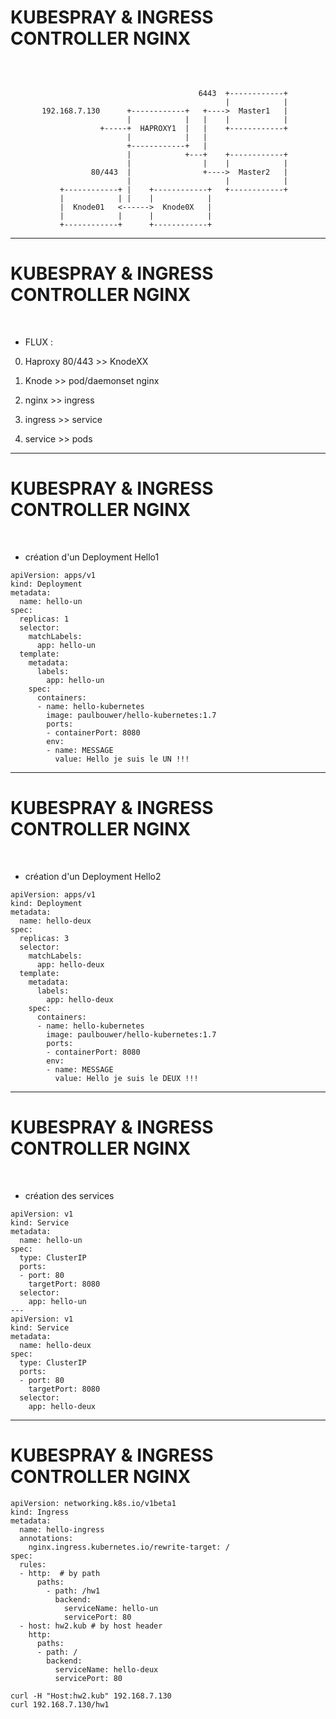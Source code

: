 
# KUBESPRAY & INGRESS CONTROLLER NGINX


<br>

```

                                          6443  +------------+
                                                |            |
       192.168.7.130      +------------+   +---->  Master1   |
                          |            |   |    |            |
                    +-----+  HAPROXY1  |   |    +------------+
                          |            |   |
                          +------------+   |
                          |            +---+    +------------+
                          |                |    |            |
                  80/443  |                +---->  Master2   |
                          |                     |            |
           +------------+ |    +------------+   +------------+
           |            | |    |            |
           |  Knode01   <------>  Knode0X   |
           |            |      |            |
           +------------+      +------------+
```


------------------------------------------------------------------------

# KUBESPRAY & INGRESS CONTROLLER NGINX



<br>

* FLUX :

0. Haproxy 80/443 >> KnodeXX

1. Knode >> pod/daemonset nginx

2. nginx >> ingress

3. ingress >> service

4. service >> pods


-----------------------------------------------------------------------


# KUBESPRAY & INGRESS CONTROLLER NGINX



<br>

* création d'un Deployment Hello1

```
apiVersion: apps/v1
kind: Deployment
metadata:
  name: hello-un
spec:
  replicas: 1
  selector:
    matchLabels:
      app: hello-un
  template:
    metadata:
      labels:
        app: hello-un
    spec:
      containers:
      - name: hello-kubernetes
        image: paulbouwer/hello-kubernetes:1.7
        ports:
        - containerPort: 8080
        env:
        - name: MESSAGE
          value: Hello je suis le UN !!!

```

-----------------------------------------------------------------------


# KUBESPRAY & INGRESS CONTROLLER NGINX


<br>

* création d'un Deployment Hello2

```
apiVersion: apps/v1
kind: Deployment
metadata:
  name: hello-deux
spec:
  replicas: 3
  selector:
    matchLabels:
      app: hello-deux
  template:
    metadata:
      labels:
        app: hello-deux
    spec:
      containers:
      - name: hello-kubernetes
        image: paulbouwer/hello-kubernetes:1.7
        ports:
        - containerPort: 8080
        env:
        - name: MESSAGE
          value: Hello je suis le DEUX !!!

```

-----------------------------------------------------------------------


# KUBESPRAY & INGRESS CONTROLLER NGINX


<br>

* création des services

```
apiVersion: v1
kind: Service
metadata:
  name: hello-un
spec:
  type: ClusterIP
  ports:
  - port: 80
    targetPort: 8080
  selector:
    app: hello-un
---
apiVersion: v1
kind: Service
metadata:
  name: hello-deux
spec:
  type: ClusterIP
  ports:
  - port: 80
    targetPort: 8080
  selector:
    app: hello-deux
```


-----------------------------------------------------------------------


# KUBESPRAY & INGRESS CONTROLLER NGINX


```
apiVersion: networking.k8s.io/v1beta1
kind: Ingress
metadata:
  name: hello-ingress
  annotations:
    nginx.ingress.kubernetes.io/rewrite-target: /
spec:
  rules:
  - http:  # by path
      paths:
        - path: /hw1
          backend:
            serviceName: hello-un
            servicePort: 80
  - host: hw2.kub # by host header
    http:
      paths:
      - path: /
        backend:
          serviceName: hello-deux
          servicePort: 80
```

```
curl -H "Host:hw2.kub" 192.168.7.130
curl 192.168.7.130/hw1
```


